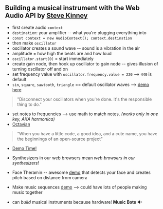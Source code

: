 Building a musical instrument with the Web Audio API by [Steve Kinney](http://twitter.com/stevekinney)
---

- first create audio `context`
- `destination`: your amplifier -- what you're plugging everything into
- `const context = new AudioContext(); context.destination`
- then make `oscillator`
- oscillator creates a sound wave -- sound is a vibration in the air
- amplitude = how high the beats are and how loud
- `oscillator.start(0)` = start immediately
- create gain node, then hook up oscillator to gain node -- gives illusion of turning oscillator off and on
- set frequency value with `oscillator.frequency.value = 220` --> `440` is default
- `sin`, `square`, `sawtooth`, `triangle` == default oscillator waves --> [demo here](http://stevekinney.github.io/toney-danza/)

> "Disconnect your oscillators when you're done. It's the responsible thing to do."

- set notes to frequencies --> use math to match notes. *(works only in one key, AKA harmonica)*
- [Octavian](https://github.com/stevekinney/octavian)

> "When you have a little code, a good idea, and a cute name, you have the beginnings of an open-source project"

- [Demo Time!](http://stevekinney.github.io/audiophonic/)

- Synthesizers in our web browsers mean *web browsers in our synthesizers!*
- Face Theramin -- awesome [demo](http://stevekinney.github.io/face-theremin/) that detects your face and creates pitch based on distance from camera
- Make music sequences [demo](http://socket-synth.herokuapp.com/) --> could have lots of people making music together
- can *build* musical instruments because hardware! **Music Bots :sound:**